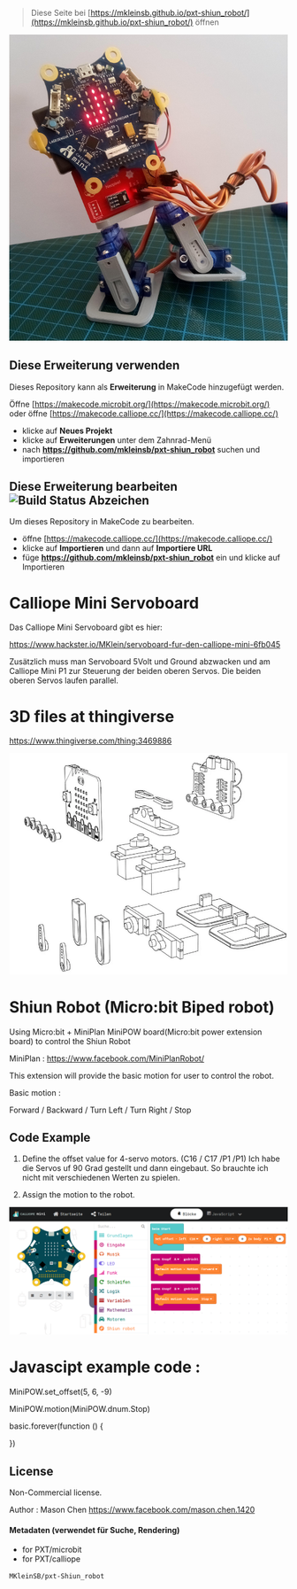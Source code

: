 > Diese Seite bei [https://mkleinsb.github.io/pxt-shiun_robot/](https://mkleinsb.github.io/pxt-shiun_robot/) öffnen

![image](https://github.com/MKleinSB/pxt-Shiun_robot/blob/master/CalliopeBiPod.png)

## Diese Erweiterung verwenden

Dieses Repository kann als **Erweiterung** in MakeCode hinzugefügt werden.

Öffne [https://makecode.microbit.org/](https://makecode.microbit.org/) oder öffne [https://makecode.calliope.cc/](https://makecode.calliope.cc/)

* klicke auf **Neues Projekt**
* klicke auf **Erweiterungen** unter dem Zahnrad-Menü
* nach **https://github.com/mkleinsb/pxt-shiun_robot** suchen und importieren

## Diese Erweiterung bearbeiten ![Build Status Abzeichen](https://github.com/mkleinsb/pxt-shiun_robot/workflows/MakeCode/badge.svg)

Um dieses Repository in MakeCode zu bearbeiten.

* öffne [https://makecode.calliope.cc/](https://makecode.calliope.cc/)
* klicke auf **Importieren** und dann auf **Importiere URL**
* füge **https://github.com/mkleinsb/pxt-shiun_robot** ein und klicke auf Importieren

# Calliope Mini Servoboard
Das Calliope Mini Servoboard gibt es hier:

https://www.hackster.io/MKlein/servoboard-fur-den-calliope-mini-6fb045

Zusätzlich muss man Servoboard 5Volt und Ground abzwacken und am Calliope Mini P1 zur Steuerung der beiden oberen Servos. Die beiden oberen Servos laufen parallel.

# 3D files at thingiverse

https://www.thingiverse.com/thing:3469886

![image](https://github.com/MKleinSB/pxt-Shiun_robot/blob/master/robot.png)
   
# Shiun Robot (Micro:bit Biped robot)
Using Micro:bit + MiniPlan MiniPOW board(Micro:bit power extension board) to control the Shiun Robot

MiniPlan : https://www.facebook.com/MiniPlanRobot/

This extension will provide the basic motion for user to control the robot. 

Basic motion : 

Forward / Backward / Turn Left / Turn Right / Stop

## Code Example 
1. Define the offset value for 4-servo motors.  (C16 / C17 /P1 /P1)
Ich habe die Servos uf 90 Grad gestellt und dann eingebaut. So brauchte ich nicht mit verschiedenen Werten zu spielen. 
      
2. Assign the motion to the robot. 

![image](https://github.com/MKleinSB/pxt-Shiun_robot/blob/master/CalliBiPodBlocks.png)

Javascipt example code : 
==============================================================================
MiniPOW.set_offset(5, 6, -9)

MiniPOW.motion(MiniPOW.dnum.Stop)

basic.forever(function () {
	
})


## License

Non-Commercial license.

Author : Mason Chen
https://www.facebook.com/mason.chen.1420


#### Metadaten (verwendet für Suche, Rendering)

* for PXT/microbit
* for PXT/calliope

```package
MKleinSB/pxt-Shiun_robot
```
